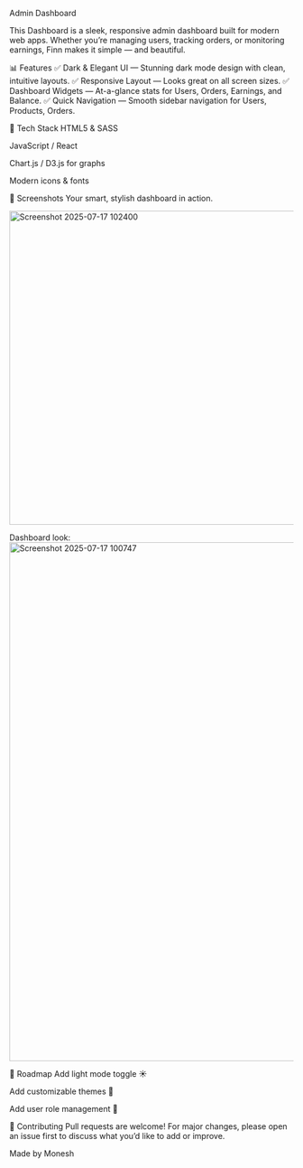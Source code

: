  Admin Dashboard

This Dashboard is a sleek, responsive admin dashboard built for modern web apps. Whether you’re managing users, tracking orders, or monitoring earnings, Finn makes it simple — and beautiful.

📊 Features
✅ Dark & Elegant UI — Stunning dark mode design with clean, intuitive layouts.
✅ Responsive Layout — Looks great on all screen sizes.
✅ Dashboard Widgets — At-a-glance stats for Users, Orders, Earnings, and Balance.
✅ Quick Navigation — Smooth sidebar navigation for Users, Products, Orders.

🧩 Tech Stack
HTML5 & SASS

JavaScript / React 

Chart.js / D3.js for graphs

Modern icons & fonts

📌 Screenshots
Your smart, stylish dashboard in action.


<img width="799" height="556" alt="Screenshot 2025-07-17 102400" src="https://github.com/user-attachments/assets/55455127-9bf3-4688-8da2-47f40f76bec0" />



Dashboard look:
<img width="1910" height="919" alt="Screenshot 2025-07-17 100747" src="https://github.com/user-attachments/assets/4c13fbcb-8a56-46dc-91f2-a93501e994c2" />



🎯 Roadmap
 Add light mode toggle ☀️

 Add customizable themes 🎨

 Add user role management 👥

🤝 Contributing
Pull requests are welcome! For major changes, please open an issue first to discuss what you’d like to add or improve.



Made by Monesh 

